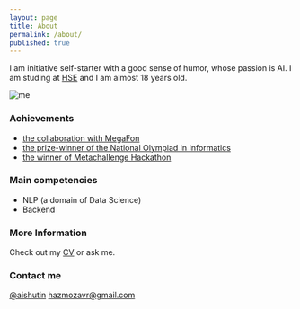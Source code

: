 ```yaml
---
layout: page
title: About
permalink: /about/
published: true
---
```


I am initiative self-starter with a good sense of humor, whose passion is AI. I am studing at [HSE](https://www.hse.ru/en/) and I am almost 18 years old.

![me]({{site.baseurl}}/images/photo_2020-06-07_18-28-28.jpg)


### Achievements

- [the collaboration with MegaFon](/startup/)
- [the prize-winner of the National Olympiad in Informatics](/vseros/)
- [the winner of Metachallenge Hackathon](/metachallenge/)


### Main competencies

- NLP (a domain of Data Science)
- Backend

### More Information

Check out my [CV](https://docs.google.com/document/d/1RjiWwbq-acWeUcXBfCoXmvV7OnjIx_WxhZRbQ7jyXj8/edit?usp=sharing) or ask me.

### Contact me

[@aishutin](https://t.me/aishutin)
[hazmozavr@gmail.com](mailto:email@domain.com)
